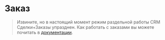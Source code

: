 # Заказ

>Извините, но в настоящий момент режим раздельной работы CRM Сделки+Заказы упразднен.
>Как работать с заказами вы можете почитать в [документации](https://dev.1c-bitrix.ru/api_d7/bitrix/sale/registry_work.php). 